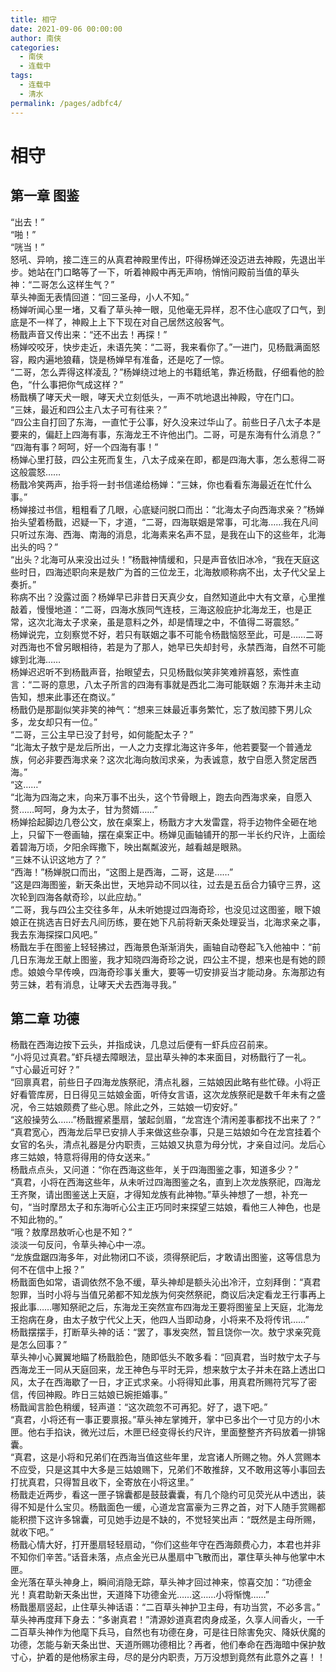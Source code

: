 ```yaml
---
title: 相守
date: 2021-09-06 00:00:00
author: 南侠
categories: 
  - 南侠
  - 连载中
tags: 
  - 连载中
  - 清水
permalink: /pages/adbfc4/
---
```


# 相守

## 第一章  图鉴

“出去！”  
“啪！”  
“咣当！”  
怒吼、异响，接二连三的从真君神殿里传出，吓得杨婵还没迈进去神殿，先退出半步。她站在门口略等了一下，听着神殿中再无声响，悄悄问殿前当值的草头神：“二哥怎么这样生气？”  
草头神面无表情回道：“回三圣母，小人不知。”  
杨婵听闻心里一堵，又看了草头神一眼，见他毫无异样，忍不住心底叹了口气，到底是不一样了，神殿上上下下现在对自己居然这般客气。  
杨戬声音又传出来：“还不出去！再探！”  
杨婵咬咬牙，快步走近，未语先笑：“二哥，我来看你了。”一进门，见杨戬满面怒容，殿内遍地狼藉，饶是杨婵早有准备，还是吃了一惊。  
“二哥，怎么弄得这样凌乱？”杨婵绕过地上的书籍纸笔，靠近杨戬，仔细看他的脸色，“什么事把你气成这样？”  
杨戬横了哮天犬一眼，哮天犬立刻低头，一声不吭地退出神殿，守在门口。  
“三妹，最近和四公主八太子可有往来？”  
“四公主自打回了东海，一直忙于公事，好久没来过华山了。前些日子八太子本是要来的，偏赶上四海有事，东海龙王不许他出门。二哥，可是东海有什么消息？”  
“四海有事？呵呵，好一个四海有事！”  
杨婵心里打鼓，四公主死而复生，八太子成亲在即，都是四海大事，怎么惹得二哥这般震怒……  
杨戬冷笑两声，抬手将一封书信递给杨婵：“三妹，你也看看东海最近在忙什么事。”  
杨婵接过书信，粗粗看了几眼，心底疑问脱口而出：“北海太子向西海求亲？”杨婵抬头望着杨戬，迟疑一下，才道，“二哥，四海联姻是常事，可北海……我在凡间只听过东海、西海、南海的消息，北海素来名声不显，是我在山下的这些年，北海出头的吗？”  
“出头？北海可从来没出过头！”杨戬神情缓和，只是声音依旧冰冷，“我在天庭这些时日，四海述职向来是敖广为首的三位龙王，北海敖顺称病不出，太子代父呈上奏折。”  
称病不出？没露过面？杨婵早已非昔日天真少女，自然知道此中大有文章，心里推敲着，慢慢地道：“二哥，四海水族同气连枝，三海这般庇护北海龙王，也是正常，这次北海太子求亲，虽是意料之外，却是情理之中，不值得二哥震怒。”  
杨婵说完，立刻察觉不好，若只有联姻之事不可能令杨戬恼怒至此，可是……二哥对西海也不曾另眼相待，若是为了那人，她早已失却封号，永禁西海，自然不可能嫁到北海……  
杨婵迟迟听不到杨戬声音，抬眼望去，只见杨戬似笑非笑难辨喜怒，索性直言：“二哥的意思，八太子所言的四海有事就是西北二海可能联姻？东海并未主动告知，想来此事还在商议。”  
杨戬仍是那副似笑非笑的神气：“想来三妹最近事务繁忙，忘了敖闰膝下男儿众多，龙女却只有一位。”  
“二哥，三公主早已没了封号，如何能配太子？”  
“北海太子敖宁是龙后所出，一人之力支撑北海这许多年，他若要娶一个普通龙族，何必非要西海求亲？这次北海向敖闰求亲，为表诚意，敖宁自愿入赘定居西海。”  
“这……”  
“北海为四海之末，向来万事不出头，这个节骨眼上，跑去向西海求亲，自愿入赘……呵呵，身为太子，甘为赘婿……”  
杨婵拾起脚边几卷公文，放在桌案上，杨戬方才大发雷霆，将手边物件全砸在地上，只留下一卷画轴，摆在桌案正中。杨婵见画轴铺开的那一半长约尺许，上面绘着碧海万顷，夕阳余晖撒下，映出粼粼波光，越看越是眼熟。  
“三妹不认识这地方了？”  
“西海！”杨婵脱口而出，“这图上是西海，二哥，这是……”  
“这是四海图鉴，新天条出世，天地异动不同以往，过去是五岳合力镇守三界，这次轮到四海各献奇珍，以此应劫。”  
“二哥，我与四公主交往多年，从未听她提过四海奇珍，也没见过这图鉴，眼下娘娘正在挑选吉日好去凡间历练，要在她下凡前将新天条处理妥当，北海求亲之事，我去东海探探口风吧。”  
杨戬左手在图鉴上轻轻拂过，西海景色渐渐消失，画轴自动卷起飞入他袖中：“前几日东海龙王献上图鉴，我才知晓四海奇珍之说，四公主不提，想来也是有她的顾虑。娘娘今早传唤，四海奇珍事关重大，要等一切安排妥当才能动身。东海那边有劳三妹，若有消息，让哮天犬去西海寻我。”

## 第二章  功德

杨戬在西海边按下云头，并指成诀，几息过后便有一虾兵应召前来。  
“小将见过真君。”虾兵褪去障眼法，显出草头神的本来面目，对杨戬行了一礼。  
“寸心最近可好？”  
“回禀真君，前些日子四海龙族祭祀，清点礼器，三姑娘因此略有些忙碌。小将正好看管库房，日日得见三姑娘金面，听侍女言语，这次龙族祭祀是数千年未有之盛况，令三姑娘颇费了些心思。除此之外，三姑娘一切安好。”  
“这般操劳么……”杨戬握紧墨扇，皱起剑眉，“龙宫连个清闲差事都找不出来了？”  
“真君宽心，西海龙后早已安排人手来做这些杂事，只是三姑娘如今在龙宫挂着个女官的名头，清点礼器是分内职责，三姑娘又执意为母分忧，才亲自过问。龙后心疼三姑娘，特意将得用的侍女送来。”  
杨戬点点头，又问道：“你在西海这些年，关于四海图鉴之事，知道多少？”  
“真君，小将在西海这些年，从未听过四海图鉴之名，直到上次龙族祭祀，四海龙王齐聚，请出图鉴送上天庭，才得知龙族有此神物。”草头神想了一想，补充一句，“当时摩昂太子和东海听心公主正巧同时来探望三姑娘，看他三人神色，也是不知此物的。”  
“哦？敖摩昂敖听心也是不知？”  
淡淡一句反问，令草头神心中一凉。  
“龙族盘踞四海多年，对此物闭口不谈，须得祭祀后，才敢请出图鉴，这等信息为何不在信中上报？”  
杨戬面色如常，语调依然不急不缓，草头神却是额头沁出冷汗，立刻拜倒：“真君恕罪，当时小将与当值兄弟都不知龙族为何突然祭祀，商议后决定看龙王行事再上报此事……哪知祭祀之后，东海龙王突然宣布四海龙王要将图鉴呈上天庭，北海龙王抱病在身，由太子敖宁代父上天，他四人当即动身，小将来不及将传讯……”  
杨戬摆摆手，打断草头神的话：“罢了，事发突然，暂且饶你一次。敖宁求亲究竟是怎么回事？”  
草头神小心翼翼地瞄了杨戬脸色，随即低头不敢多看：“回真君，当时敖宁太子与西海龙王一同从天庭回来，龙王神色与平时无异，想来敖宁太子并未在路上透出口风，太子在西海歇了一日，才正式求亲。小将得知此事，用真君所赐符咒写了密信，传回神殿。昨日三姑娘已婉拒婚事。”  
杨戬闻言脸色稍缓，轻声道：“这次疏忽不可再犯。好了，退下吧。”  
“真君，小将还有一事正要禀报。”草头神左掌摊开，掌中已多出个一寸见方的小木匣。他右手掐诀，微光过后，木匣已经变得长约尺许，里面整整齐齐码放着一排锦囊。  
“真君，这是小将和兄弟们在西海当值这些年里，龙宫诸人所赐之物。外人赏赐本不应受，只是这其中大多是三姑娘赐下，兄弟们不敢推辞，又不敢用这等小事回去打扰真君，只得暂且收下，全寄放在小将这里。”  
杨戬走近两步，看这一匣子锦囊都是鼓鼓囊囊，有几个隐约可见荧光从中透出，装得不知是什么宝贝。杨戬面色一缓，心道龙宫富豪为三界之首，对下人随手赏赐都能积攒下这许多锦囊，可见她手边是不缺的，不觉轻笑出声：“既然是主母所赐，就收下吧。”  
杨戬心情大好，打开墨扇轻轻扇动，“你们这些年守在西海颇费心力，本君也并非不知你们辛苦。”话音未落，点点金光已从墨扇中飞散而出，罩住草头神与他掌中木匣。  
金光落在草头神身上，瞬间消隐无踪，草头神才回过神来，惊喜交加：“功德金光！真君助新天条出世，天道降下功德金光……这……小将惭愧……”  
杨戬墨扇竖起，止住草头神话语：“二百草头神护卫主母，有功当赏，不必多言。”  
草头神再度拜下身去：“多谢真君！”清源妙道真君肉身成圣，久享人间香火，一千二百草头神作为他麾下兵马，自然也有功德在身，可是往日除害免灾、降妖伏魔的功德，怎能与新天条出世、天道所赐功德相比？再者，他们奉命在西海暗中保护敖寸心，护着的是他杨家主母，尽的是分内职责，万万没想到竟然有此意外之喜！！
